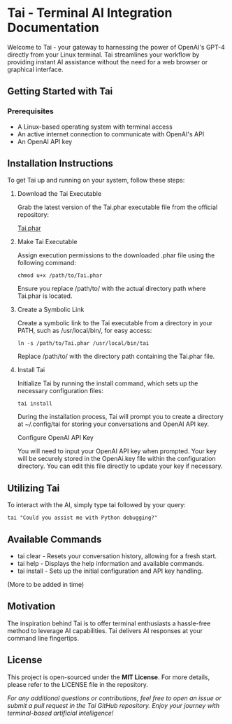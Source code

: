 # Tai - Terminal AI Integration Documentation

Welcome to Tai - your gateway to harnessing the power of OpenAI's GPT-4 directly from your Linux terminal. Tai streamlines your workflow by providing instant AI assistance without the need for a web browser or graphical interface.

## Getting Started with Tai

### Prerequisites

 - A Linux-based operating system with terminal access
 - An active internet connection to communicate with OpenAI's API
 - An OpenAI API key

## Installation Instructions

To get Tai up and running on your system, follow these steps:

1. Download the Tai Executable

    Grab the latest version of the Tai.phar executable file from the official repository:

    [Tai.phar](https://github.com/codeChap/TerminalAi/blob/main/src/Tai.phar)

2. Make Tai Executable

    Assign execution permissions to the downloaded .phar file using the following command:

    ```
    chmod u+x /path/to/Tai.phar
    ```

    Ensure you replace /path/to/ with the actual directory path where Tai.phar is located.

3. Create a Symbolic Link

    Create a symbolic link to the Tai executable from a directory in your PATH, such as /usr/local/bin/, for easy access:

    ```
    ln -s /path/to/Tai.phar /usr/local/bin/tai
    ```

    Replace /path/to/ with the directory path containing the Tai.phar file.

4. Install Tai

    Initialize Tai by running the install command, which sets up the necessary configuration files:

    ```
    tai install
    ```

    During the installation process, Tai will prompt you to create a directory at ~/.config/tai for storing your conversations and OpenAI API key.

    Configure OpenAI API Key

    You will need to input your OpenAI API key when prompted. Your key will be securely stored in the OpenAi.key file within the configuration directory. You can edit this file directly to update your key if necessary.

## Utilizing Tai

To interact with the AI, simply type tai followed by your query:

```
tai "Could you assist me with Python debugging?"
```

## Available Commands

* tai clear - Resets your conversation history, allowing for a fresh start.
* tai help - Displays the help information and available commands.
* tai install - Sets up the initial configuration and API key handling.

(More to be added in time)

## Motivation

The inspiration behind Tai is to offer terminal enthusiasts a hassle-free method to leverage AI capabilities. Tai delivers AI responses at your command line fingertips.


## License

This project is open-sourced under the **MIT License**. For more details, please refer to the LICENSE file in the repository.

*For any additional questions or contributions, feel free to open an issue or submit a pull request in the Tai GitHub repository. Enjoy your journey with terminal-based artificial intelligence!*